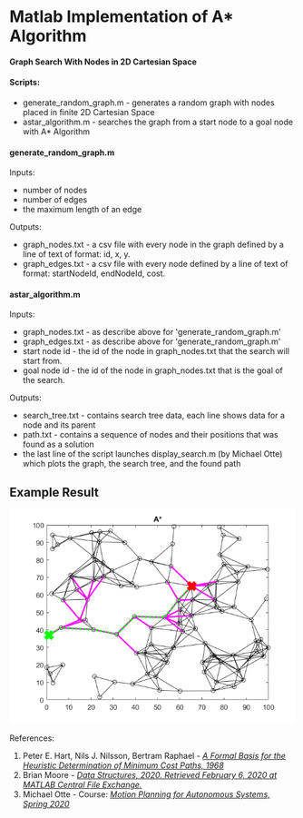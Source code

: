 # Matlab Implementation of A* Algorithm
#### Graph Search With Nodes in 2D Cartesian Space

#### Scripts:
* generate_random_graph.m - generates a random graph with nodes placed in finite 2D Cartesian Space
* astar_algorithm.m - searches the graph from a start node to a goal node with A* Algorithm

#### generate_random_graph.m
Inputs:
* number of nodes
* number of edges
* the maximum length of an edge

Outputs:
* graph_nodes.txt - a csv file with every node in the graph defined by a line of text of format: id, x, y.
* graph_edges.txt - a csv file with every node defined by a line of text of format: startNodeId, endNodeId, cost.

#### astar_algorithm.m
Inputs:
* graph_nodes.txt - as describe above for 'generate_random_graph.m'
* graph_edges.txt - as describe above for 'generate_random_graph.m'
* start node id - the id of the node in graph_nodes.txt that the search will start from.
* goal node id - the id of the node in graph_nodes.txt that is the goal of the search.

Outputs:
* search_tree.txt - contains search tree data, each line shows data for a node and its parent
* path.txt - contains a sequence of nodes and their positions that was found as a solution
* the last line of the script launches display_search.m (by Michael Otte) which plots the graph, the search tree, and the found path

## Example Result
![result 1](https://github.com/grblnsk/AStarAlgorithm/blob/master/other/astar_example.png?raw=true)

References:
1. Peter E. Hart, Nils J. Nilsson, Bertram Raphael - <cite>[A Formal Basis for the Heuristic Determination of Minimum Cost Paths, 1968][1]</cite>
2. Brian Moore - <cite>[Data Structures, 2020. Retrieved February 6, 2020 at MATLAB Central File Exchange.][2]</cite>
3. Michael Otte - Course: <cite>[Motion Planning for Autonomous Systems, Spring 2020][3]</cite>
 
[1]: https://ieeexplore.ieee.org/document/4082128
[2]: https://www.mathworks.com/matlabcentral/fileexchange/45123-data-structures
[3]: http://ottelab.com/index.html
